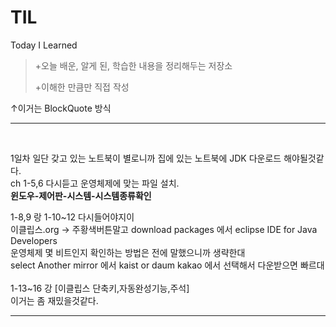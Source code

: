 # TIL
Today I Learned

>+오늘 배운, 알게 된, 학습한 내용을 정리해두는 저장소
>
>+이해한 만큼만 직접 작성

↑이거는 BlockQuote 방식

***
<br/>

1일차 
일단 갖고 있는 노트북이 별로니까 집에 있는 노트북에 JDK 다운로드 해야될것같다.<br/>
ch 1-5,6 다시듣고 운영체제에 맞는 파일 설치.<br/>
__윈도우-제어판-시스템-시스템종류확인__<br/>

1-8,9 랑 1-10~12 다시들어야지이<br/>
이클립스.org -> 주황색버튼말고 download packages 에서 eclipse IDE for Java Developers<br/>
운영체제 몇 비트인지 확인하는 방법은 전에 말했으니까 생략한대<br/>
select Another mirror 에서 kaist or daum kakao 에서 선택해서 다운받으면 빠르대<br/>
<br/>
1-13~16 강 [이클립스 단축키,자동완성기능,주석]<br/>
이거는 좀 재밌을것같다.

<hr/>
